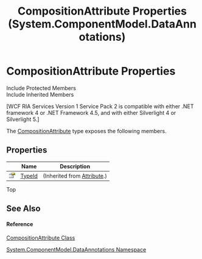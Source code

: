 ﻿---
title: CompositionAttribute Properties (System.ComponentModel.DataAnnotations)
TOCTitle: CompositionAttribute Properties
ms:assetid: Properties.T:System.ComponentModel.DataAnnotations.CompositionAttribute
ms:mtpsurl: https://msdn.microsoft.com/en-us/library/system.componentmodel.dataannotations.compositionattribute_properties(v=VS.91)
ms:contentKeyID: 28754598
ms.date: 01/27/2012
mtps_version: v=VS.91
---

# CompositionAttribute Properties

Include Protected Members  
Include Inherited Members  

\[WCF RIA Services Version 1 Service Pack 2 is compatible with either .NET framework 4 or .NET Framework 4.5, and with either Silverlight 4 or Silverlight 5.\]

The [CompositionAttribute](ff422600\(v=vs.91\).md) type exposes the following members.

## Properties

<table>
<thead>
<tr class="header">
<th> </th>
<th>Name</th>
<th>Description</th>
</tr>
</thead>
<tbody>
<tr class="odd">
<td><img src="images\Ff422600.pubproperty(en-us,VS.91).gif" title="Public property" alt="Public property" /></td>
<td><a href="https://msdn.microsoft.com/en-us/library/sa1bf03e">TypeId</a></td>
<td>(Inherited from <a href="https://msdn.microsoft.com/en-us/library/e8kc3626">Attribute</a>.)</td>
</tr>
</tbody>
</table>

Top

## See Also

#### Reference

[CompositionAttribute Class](ff422600\(v=vs.91\).md)

[System.ComponentModel.DataAnnotations Namespace](cc490428\(v=vs.91\).md)

